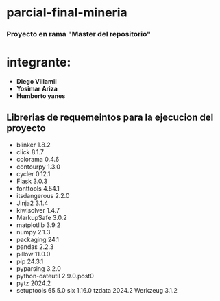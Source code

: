 # parcial-final-mineria

### Proyecto en rama "Master del repositorio"

# integrante:
- **Diego Villamil**
- **Yosimar Ariza**
- **Humberto yanes**

## Librerias de requemeintos para la ejecucion del proyecto

- blinker         1.8.2
- click           8.1.7
- colorama        0.4.6
- contourpy       1.3.0
- cycler          0.12.1
- Flask           3.0.3
- fonttools       4.54.1
- itsdangerous    2.2.0
- Jinja2          3.1.4
- kiwisolver      1.4.7
- MarkupSafe      3.0.2
- matplotlib      3.9.2
- numpy           2.1.3
- packaging       24.1
- pandas          2.2.3
- pillow          11.0.0
- pip             24.3.1
- pyparsing       3.2.0
- python-dateutil 2.9.0.post0
- pytz            2024.2
- setuptools      65.5.0
six             1.16.0
tzdata          2024.2
Werkzeug        3.1.2

